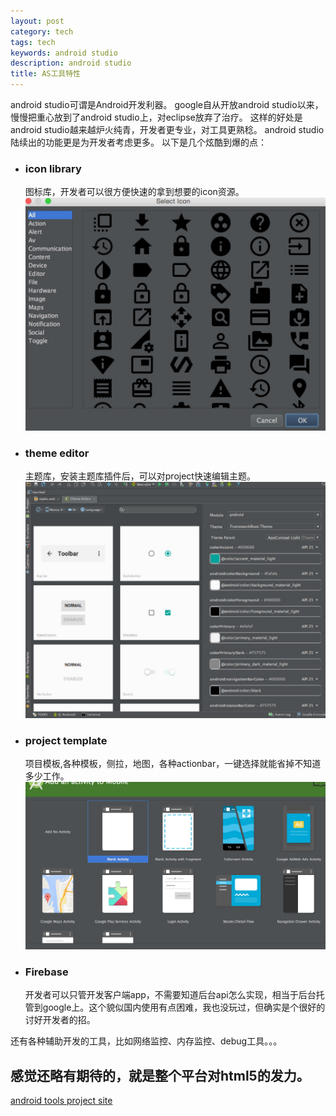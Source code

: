 ```yaml
---
layout: post
category: tech
tags: tech
keywords: android studio
description: android studio
title: AS工具特性
---
```


android studio可谓是Android开发利器。
google自从开放android studio以来，慢慢把重心放到了android studio上，对eclipse放弃了治疗。
这样的好处是android studio越来越炉火纯青，开发者更专业，对工具更熟稔。
android studio陆续出的功能更是为开发者考虑更多。
以下是几个炫酷到爆的点：

* ### icon library
	图标库，开发者可以很方便快速的拿到想要的icon资源。
	![img](/images/image_icon_lib.png)

* ### theme editor
	主题库，安装主题库插件后，可以对project快速编辑主题。
	![img](/images/image_as_theme.png)

* ### project template
	项目模板,各种模板，侧拉，地图，各种actionbar，一键选择就能省掉不知道多少工作。
	![img](/images/image_as_template.png)

* ### Firebase
	开发者可以只管开发客户端app，不需要知道后台api怎么实现，相当于后台托管到google上。这个貌似国内使用有点困难，我也没玩过，但确实是个很好的讨好开发者的招。

还有各种辅助开发的工具，比如网络监控、内存监控、debug工具。。。

## 感觉还略有期待的，就是整个平台对html5的发力。


[android tools project site](http://tools.android.com/recent/androidstudio14preview1incanarychannel)
